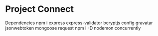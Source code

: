 # Project Connect

Dependencies
npm i express express-validator bcryptjs config gravatar jsonwebtoken mongoose request
npm i -D nodemon concurrently

